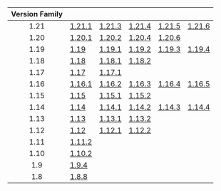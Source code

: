 | Version Family | | | | | |
|:---:|---|---|---|---|---|
| 1.21 | [1.21.1](https://github.com/BaldGang/spigot-build/releases/download/20250701/spigot-1.21.1.jar) | [1.21.3](https://github.com/BaldGang/spigot-build/releases/download/20250701/spigot-1.21.3.jar) | [1.21.4](https://github.com/BaldGang/spigot-build/releases/download/20250701/spigot-1.21.4.jar) | [1.21.5](https://github.com/BaldGang/spigot-build/releases/download/20250701/spigot-1.21.5.jar) | [1.21.6](https://github.com/BaldGang/spigot-build/releases/download/20250701/spigot-1.21.6.jar) |
| 1.20 | [1.20.1](https://github.com/BaldGang/spigot-build/releases/download/20250701/spigot-1.20.1.jar) | [1.20.2](https://github.com/BaldGang/spigot-build/releases/download/20250701/spigot-1.20.2.jar) | [1.20.4](https://github.com/BaldGang/spigot-build/releases/download/20250701/spigot-1.20.4.jar) | [1.20.6](https://github.com/BaldGang/spigot-build/releases/download/20250701/spigot-1.20.6.jar) | |
| 1.19 | [1.19](https://github.com/BaldGang/spigot-build/releases/download/20250701/spigot-1.19.jar) | [1.19.1](https://github.com/BaldGang/spigot-build/releases/download/20250701/spigot-1.19.1.jar) | [1.19.2](https://github.com/BaldGang/spigot-build/releases/download/20250701/spigot-1.19.2.jar) | [1.19.3](https://github.com/BaldGang/spigot-build/releases/download/20250701/spigot-1.19.3.jar) | [1.19.4](https://github.com/BaldGang/spigot-build/releases/download/20250701/spigot-1.19.4.jar) |
| 1.18 | [1.18](https://github.com/BaldGang/spigot-build/releases/download/20250701/spigot-1.18.jar) | [1.18.1](https://github.com/BaldGang/spigot-build/releases/download/20250701/spigot-1.18.1.jar) | [1.18.2](https://github.com/BaldGang/spigot-build/releases/download/20250701/spigot-1.18.2.jar) | | |
| 1.17 | [1.17](https://github.com/BaldGang/spigot-build/releases/download/20250701/spigot-1.17.jar) | [1.17.1](https://github.com/BaldGang/spigot-build/releases/download/20250701/spigot-1.17.1.jar) | | | |
| 1.16 | [1.16.1](https://github.com/BaldGang/spigot-build/releases/download/20250701/spigot-1.16.1.jar) | [1.16.2](https://github.com/BaldGang/spigot-build/releases/download/20250701/spigot-1.16.2.jar) | [1.16.3](https://github.com/BaldGang/spigot-build/releases/download/20250701/spigot-1.16.3.jar) | [1.16.4](https://github.com/BaldGang/spigot-build/releases/download/20250701/spigot-1.16.4.jar) | [1.16.5](https://github.com/BaldGang/spigot-build/releases/download/20250701/spigot-1.16.5.jar) |
| 1.15 | [1.15](https://github.com/BaldGang/spigot-build/releases/download/20250701/spigot-1.15.jar) | [1.15.1](https://github.com/BaldGang/spigot-build/releases/download/20250701/spigot-1.15.1.jar) | [1.15.2](https://github.com/BaldGang/spigot-build/releases/download/20250701/spigot-1.15.2.jar) | | |
| 1.14 | [1.14](https://github.com/BaldGang/spigot-build/releases/download/20250701/spigot-1.14.jar) | [1.14.1](https://github.com/BaldGang/spigot-build/releases/download/20250701/spigot-1.14.1.jar) | [1.14.2](https://github.com/BaldGang/spigot-build/releases/download/20250701/spigot-1.14.2.jar) | [1.14.3](https://github.com/BaldGang/spigot-build/releases/download/20250701/spigot-1.14.3.jar) | [1.14.4](https://github.com/BaldGang/spigot-build/releases/download/20250701/spigot-1.14.4.jar) |
| 1.13 | [1.13](https://github.com/BaldGang/spigot-build/releases/download/20250701/spigot-1.13.jar) | [1.13.1](https://github.com/BaldGang/spigot-build/releases/download/20250701/spigot-1.13.1.jar) | [1.13.2](https://github.com/BaldGang/spigot-build/releases/download/20250701/spigot-1.13.2.jar) | | |
| 1.12 | [1.12](https://github.com/BaldGang/spigot-build/releases/download/20250701/spigot-1.12.jar) | [1.12.1](https://github.com/BaldGang/spigot-build/releases/download/20250701/spigot-1.12.1.jar) | [1.12.2](https://github.com/BaldGang/spigot-build/releases/download/20250701/spigot-1.12.2.jar) | | |
| 1.11 | [1.11.2](https://github.com/BaldGang/spigot-build/releases/download/20250701/spigot-1.11.2.jar) | | | | |
| 1.10 | [1.10.2](https://github.com/BaldGang/spigot-build/releases/download/20250701/spigot-1.10.2.jar) | | | | |
| 1.9 | [1.9.4](https://github.com/BaldGang/spigot-build/releases/download/20250701/spigot-1.9.4.jar) | | | | |
| 1.8 | [1.8.8](https://github.com/BaldGang/spigot-build/releases/download/20250701/spigot-1.8.8.jar) | | | | |
